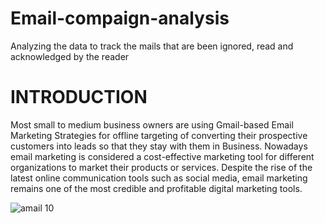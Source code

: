 # Email-compaign-analysis
Analyzing the data to track the mails that are been ignored, read and acknowledged by the reader

# INTRODUCTION
               
               
Most small to medium business owners are using Gmail-based Email Marketing Strategies for offline targeting of converting their prospective customers into leads so that they stay with them in Business. Nowadays email marketing is considered a cost-effective marketing tool for different organizations to market their products or services. Despite the rise of the latest online communication tools such as social media, email marketing remains one of the most credible and profitable digital marketing tools.

![amail 10](https://user-images.githubusercontent.com/95040234/189947288-f3e5c696-32d8-439d-a04e-26fa8152fcae.png)
